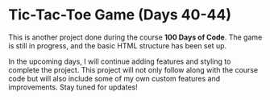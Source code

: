 # Tic-Tac-Toe Game (Days 40-44)

This is another project done during the course **100 Days of Code**. The game is still in progress, and the basic HTML structure has been set up.

In the upcoming days, I will continue adding features and styling to complete the project. This project will not only follow along with the course code but will also include some of my own custom features and improvements. Stay tuned for updates!

